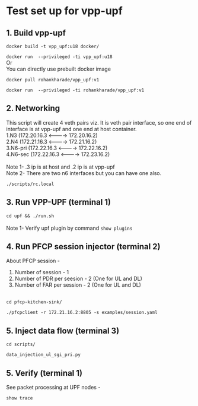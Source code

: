 # Test set up for vpp-upf
## 1. Build vpp-upf

```docker build -t vpp_upf:u18 docker/```

```docker run  --privileged -ti vpp_upf:u18```<br>
Or<br>
You can directly use prebuilt docker image<br>

```docker pull rohankharade/vpp_upf:v1```

```docker run  --privileged -ti rohankharade/vpp_upf:v1```

## 2. Networking<br>
This script will create 4 veth pairs viz. It is veth pair interface, so one end of interface is at vpp-upf and one end at host container.<br>
1.N3 (172.20.16.3 <----> 172.20.16.2)<br>
2.N4 (172.21.16.3 <----> 172.21.16.2)<br>
3.N6-pri (172.22.16.3 <----> 172.22.16.2)<br>
4.N6-sec (172.22.16.3 <----> 172.23.16.2)<br><br>
Note 1- .3 ip is at host and .2 ip is at vpp-upf<br>
Note 2- There are two n6 interfaces but you can have one also. <br>

```./scripts/rc.local```

## 3. Run VPP-UPF (terminal 1)

```cd upf && ./run.sh```<br><br>
Note 1- Verify upf plugin by command ```show plugins``` 

## 4. Run PFCP session injector (terminal 2)<br>
About PFCP session - <br>
1. Number of session - 1<br>
2. Number of PDR per seesion - 2 (One for UL and DL)<br>
3. Number of FAR per session - 2 (One for UL and DL)<br><br>

```cd pfcp-kitchen-sink/```

```./pfcpclient -r 172.21.16.2:8805 -s examples/session.yaml```

## 5. Inject data flow (terminal 3)

```cd scripts/```

```data_injection_ul_sgi_pri.py```


## 5. Verify (terminal 1)
See packet processing at UPF nodes -


```show trace```

